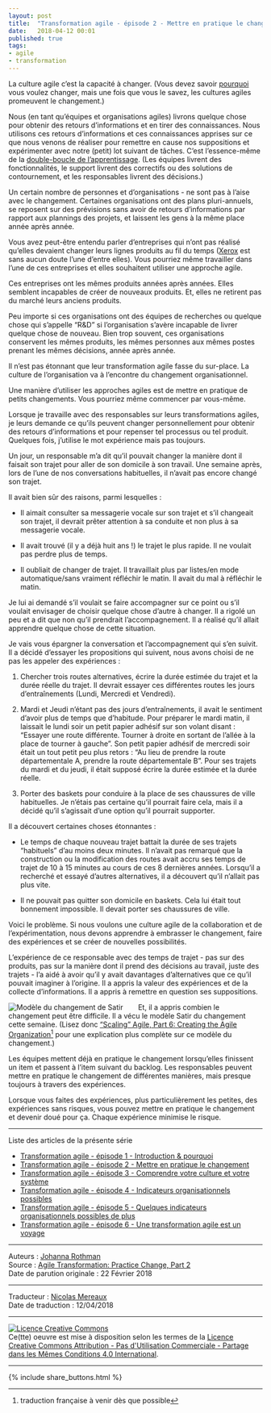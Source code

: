 ```yaml
---
layout: post
title:  "Transformation agile - épisode 2 - Mettre en pratique le changement"
date:   2018-04-12 00:01
published: true
tags:
- agile
- transformation
---
```


La culture agile c’est la capacité à changer. (Vous devez savoir [pourquoi](http://www.les-traducteurs-agiles.org/2018/04/05/transformation-agile-pourquoi.html) vous voulez changer, mais une fois que vous le savez, les cultures agiles promeuvent le changement.)

Nous (en tant qu’équipes et organisations agiles) livrons quelque chose pour obtenir des retours d’informations et en tirer des connaissances. Nous utilisons ces retours d’informations et ces connaissances apprises sur ce que nous venons de réaliser pour remettre en cause nos suppositions et expérimenter avec notre (petit) lot suivant de tâches. C’est l’essence-même de la [double-boucle de l’apprentissage](http://www.jrothman.com/mpd/agile/2018/01/feedback-feedforward-continuous-improvement-posted/). (Les équipes livrent des fonctionnalités, le support livrent des correctifs ou des solutions de contournement, et les responsables livrent des décisions.)

Un certain nombre de personnes et d’organisations - ne sont pas à l’aise avec le changement. Certaines organisations ont des plans pluri-annuels, se reposent sur des prévisions sans avoir de retours d’informations par rapport aux plannings des projets, et laissent les gens à la même place année après année.

Vous avez peut-être entendu parler d’entreprises qui n’ont pas réalisé qu’elles devaient changer leurs lignes produits au fil du temps ([Xerox](https://www.nytimes.com/2018/01/31/business/dealbook/xerox-fujifilm.html) est sans aucun doute l’une d’entre elles). Vous pourriez même travailler dans l’une de ces entreprises et elles souhaitent utiliser une approche agile.

Ces entreprises ont les mêmes produits années après années. Elles semblent incapables de créer de nouveaux produits. Et, elles ne retirent pas du marché leurs anciens produits.

Peu importe si ces organisations ont des équipes de recherches ou quelque chose qui s’appelle “R&D” si l’organisation s’avère incapable de livrer quelque chose de nouveau. Bien trop souvent, ces organisations conservent les mêmes produits, les mêmes personnes aux mêmes postes prenant les mêmes décisions, année après année.

Il n’est pas étonnant que leur transformation agile fasse du sur-place. La culture de l’organisation va à l’encontre du changement organisationnel.

Une manière d’utiliser les approches agiles est de mettre en pratique de petits changements. Vous pourriez même commencer par vous-même.

Lorsque je travaille avec des responsables sur leurs transformations agiles, je leurs demande ce qu’ils peuvent changer personnellement pour obtenir des retours d’informations et pour repenser tel processus ou tel produit. Quelques fois, j’utilise le mot expérience mais pas toujours.

Un jour, un responsable m’a dit qu’il pouvait changer la manière dont il faisait son trajet pour aller de son domicile à son travail. Une semaine après, lors de l’une de nos conversations habituelles, il n’avait pas encore changé son trajet.

Il avait bien sûr des raisons, parmi lesquelles :

* Il aimait consulter sa messagerie vocale sur son trajet et s’il changeait son trajet, il devrait prêter attention à sa conduite et non plus à sa messagerie vocale.

* Il avait trouvé (il y a déjà huit ans !) le trajet le plus rapide. Il ne voulait pas perdre plus de temps.

* Il oubliait de changer de trajet. Il travaillait plus par listes/en mode automatique/sans vraiment réfléchir le matin. Il avait du mal à réfléchir le matin.

Je lui ai demandé s’il voulait se faire accompagner sur ce point ou s’il voulait envisager de choisir quelque chose d’autre à changer. Il a rigolé un peu et a dit que non qu’il prendrait l’accompagnement. Il a réalisé qu’il allait apprendre quelque chose de cette situation.

Je vais vous épargner la conversation et l’accompagnement qui s’en suivit. Il a décidé d’essayer les propositions qui suivent, nous avons choisi de ne pas les appeler des expériences :

1. Chercher trois routes alternatives, écrire la durée estimée du trajet et la durée réelle du trajet. Il devrait essayer ces différentes routes les jours d’entraînements (Lundi, Mercredi et Vendredi).

2. Mardi et Jeudi n’étant pas des jours d’entraînements, il avait le sentiment d’avoir plus de temps que d’habitude. Pour préparer le mardi matin, il laissait le lundi soir un petit papier adhésif sur son volant disant : “Essayer une route différente. Tourner à droite en sortant de l’allée à la place de tourner à gauche”. Son petit papier adhésif de mercredi soir était un tout petit peu plus retors : “Au lieu de prendre la route départementale A, prendre la route départementale B”. Pour ses trajets du mardi et du jeudi, il était supposé écrire la durée estimée et la durée réelle.

3. Porter des baskets pour conduire à la place de ses chaussures de ville habituelles. Je n’étais pas certaine qu’il pourrait faire cela, mais il a décidé qu’il s’agissait d’une option qu’il pourrait supporter.

Il a découvert certaines choses étonnantes :

* Le temps de chaque nouveau trajet battait la durée de ses trajets “habituels” d’au moins deux minutes. Il n’avait pas remarqué que la construction ou la modification des routes avait accru ses temps de trajet de 10 à 15 minutes au cours de ces 8 dernières années. Lorsqu’il a recherché et essayé d’autres alternatives, il a découvert qu’il n’allait pas plus vite.

* Il ne pouvait pas quitter son domicile en baskets. Cela lui était tout bonnement impossible. Il devait porter ses chaussures de ville.

Voici le problème. Si nous voulons une culture agile de la collaboration et de l’expérimentation, nous devons apprendre à embrasser le changement, faire des expériences et se créer de nouvelles possibilités.

L’expérience de ce responsable avec des temps de trajet - pas sur des produits, pas sur la manière dont il prend des décisions au travail, juste des trajets - l’a aidé à avoir qu’il y avait davantages d’alternatives que ce qu’il pouvait imaginer à l’origine. Il a appris la valeur des expériences et de la collecte d’informations. Il a appris à remettre en question ses suppositions.

<div align="left" style="float:left; padding-right:30px" >
  <img title="Modèle du changement de Satir" src="{{ site.url }}assets/johanna/Satir-change-model-fr.png" />
</div>

Et, il a appris combien le changement peut être difficile. Il a vécu le modèle Satir du changement cette semaine. (Lisez donc [“Scaling” Agile, Part 6: Creating the Agile Organization](http://www.jrothman.com/mpd/agile/2017/06/defining-scaling-agile-part-6-creating-the-agile-organization/)[^1] pour une explication plus complète sur ce modèle du changement.)

Les équipes mettent déjà en pratique le changement lorsqu’elles finissent un item et passent à l’item suivant du backlog. Les responsables peuvent mettre en pratique le changement de différentes manières, mais presque toujours à travers des expériences.

Lorsque vous faites des expériences, plus particulièrement les petites, des expériences sans risques, vous pouvez mettre en pratique le changement et devenir doué pour ça. Chaque expérience minimise le risque.

[^1]: traduction française à venir dès que possible

---

Liste des articles de la présente série

* [Transformation agile - épisode 1 - Introduction & pourquoi](http://www.les-traducteurs-agiles.org/2018/04/05/transformation-agile-pourquoi.html)
* [Transformation agile - épisode 2 - Mettre en pratique le changement](http://www.les-traducteurs-agiles.org/2018/04/12/transformation-agile-mettre-en-pratique-le-changement.html)
* [Transformation agile - épisode 3 - Comprendre votre culture et votre système](http://www.les-traducteurs-agiles.org/2018/05/02/transformation-agile-systeme-et-culture.html)
* [Transformation agile - épisode 4 - Indicateurs organisationnels possibles](http://www.les-traducteurs-agiles.org/2018/05/24/transformation-agile-indicateurs-organisationnels-possibles.html)
* [Transformation agile - épisode 5 - Quelques indicateurs organisationnels possibles de plus](http://www.les-traducteurs-agiles.org/2018/06/26/transformation-agile-episode-5-quelques-indicateurs-organisationnels-possibles-de-plus.html)
* [Transformation agile - épisode 6 - Une transformation agile est un voyage](http://www.les-traducteurs-agiles.org/2018/07/14/transformation-agile-episode-6-une-transformation-agile-est-un-voyage.html)


---
Auteurs : [Johanna Rothman](https://www.createadaptablelife.com/about)  
Source : [Agile Transformation: Practice Change, Part 2](https://www.jrothman.com/mpd/agile/2018/02/agile-transformation-practice-change-part-2/)  
Date de parution originale : 22 Février 2018  

---
Traducteur : [Nicolas Mereaux](http://www.les-traducteurs-agiles.org/traducteurs/)  
Date de traduction : 12/04/2018  

---

<a rel="license" href="http://creativecommons.org/licenses/by-nc-sa/4.0/"><img alt="Licence Creative Commons" style="border-width:0" src="http://i.creativecommons.org/l/by-nc-sa/4.0/88x31.png" /></a><br />Ce(tte) oeuvre est mise à disposition selon les termes de la <a rel="license" href="http://creativecommons.org/licenses/by-nc-sa/4.0/">Licence Creative Commons Attribution - Pas d'Utilisation Commerciale - Partage dans les Mêmes Conditions 4.0 International</a>.

---

{% include share_buttons.html %}
